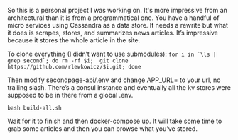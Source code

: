 So this is a personal project I was working on. It's more impressive from an architectural than it is from a programmatical one.  You have a handful of micro services using Cassandra as a data store. It needs a rewrite but what it does is scrapes, stores, and summarizes news articles. It’s impressive because it stores the whole article in the site. 

To clone everything (I didn’t want to use submodules): 
```for i in `\ls | grep second`; do rm -rf $i;  git clone https://github.com/rlewkowicz/$i.git; done```

Then modify secondpage-api/.env and change APP_URL= to your url, no trailing slash. There’s a consul instance and eventually all the kv stores were supposed to be in there from a global .env. 

`bash build-all.sh`

Wait for it to finish and then docker-compose up. It will take some time to grab some articles and then you can browse what you’ve stored.


